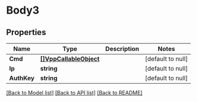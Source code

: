 # Body3

## Properties
Name | Type | Description | Notes
------------ | ------------- | ------------- | -------------
**Cmd** | [**[]VppCallableObject**](VppCallableObject.md) |  | [default to null]
**Ip** | **string** |  | [default to null]
**AuthKey** | **string** |  | [default to null]

[[Back to Model list]](../README.md#documentation-for-models) [[Back to API list]](../README.md#documentation-for-api-endpoints) [[Back to README]](../README.md)

